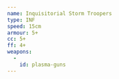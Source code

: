 ```yaml
---
name: Inquisitorial Storm Troopers
type: INF
speed: 15cm
armour: 5+
cc: 5+
ff: 4+
weapons:
  -
    id: plasma-guns
---
```

